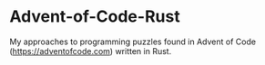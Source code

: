 # Advent-of-Code-Rust
My approaches to programming puzzles found in Advent of Code (https://adventofcode.com) written in Rust.
